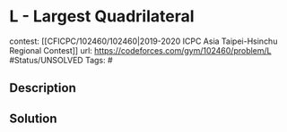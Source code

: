 # L - Largest Quadrilateral

contest: [[CFICPC/102460/102460|2019-2020 ICPC Asia Taipei-Hsinchu Regional Contest]]
url: https://codeforces.com/gym/102460/problem/L
#Status/UNSOLVED
Tags: #

## Description

## Solution

